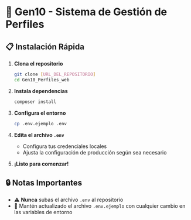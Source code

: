 # 🚀 Gen10 - Sistema de Gestión de Perfiles

## 📋 Instalación Rápida

1. **Clona el repositorio**
   ```bash
   git clone [URL_DEL_REPOSITORIO]
   cd Gen10_Perfiles_web
   ```

2. **Instala dependencias**
   ```bash
   composer install
   ```

3. **Configura el entorno**
   ```bash
   cp .env.ejemplo .env
   ```

4. **Edita el archivo `.env`**
   - Configura tus credenciales locales
   - Ajusta la configuración de producción según sea necesario

5. **¡Listo para comenzar!**

## 🔒 Notas Importantes
- ⚠️ **Nunca** subas el archivo `.env` al repositorio
- 🔄 Mantén actualizado el archivo `.env.ejemplo` con cualquier cambio en las variables de entorno
